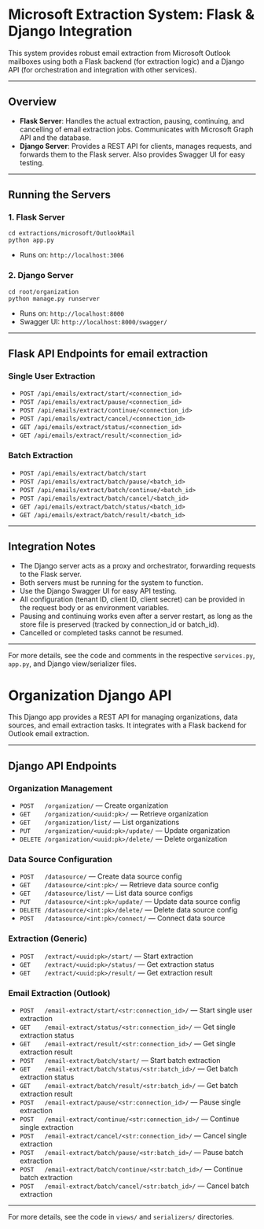 # Microsoft Extraction System: Flask & Django Integration

This system provides robust email extraction from Microsoft Outlook mailboxes using both a Flask backend (for extraction logic) and a Django API (for orchestration and integration with other services).

---

## Overview
- **Flask Server**: Handles the actual extraction, pausing, continuing, and cancelling of email extraction jobs. Communicates with Microsoft Graph API and the database.
- **Django Server**: Provides a REST API for clients, manages requests, and forwards them to the Flask server. Also provides Swagger UI for easy testing.

---

## Running the Servers

### 1. Flask Server
```
cd extractions/microsoft/OutlookMail
python app.py
```
- Runs on: `http://localhost:3006`

### 2. Django Server
```
cd root/organization
python manage.py runserver
```
- Runs on: `http://localhost:8000`
- Swagger UI: `http://localhost:8000/swagger/`

---

## Flask API Endpoints for email extraction

### Single User Extraction
- `POST /api/emails/extract/start/<connection_id>`
- `POST /api/emails/extract/pause/<connection_id>`
- `POST /api/emails/extract/continue/<connection_id>`
- `POST /api/emails/extract/cancel/<connection_id>`
- `GET /api/emails/extract/status/<connection_id>`
- `GET /api/emails/extract/result/<connection_id>`

### Batch Extraction
- `POST /api/emails/extract/batch/start`
- `POST /api/emails/extract/batch/pause/<batch_id>`
- `POST /api/emails/extract/batch/continue/<batch_id>`
- `POST /api/emails/extract/batch/cancel/<batch_id>`
- `GET /api/emails/extract/batch/status/<batch_id>`
- `GET /api/emails/extract/batch/result/<batch_id>`

---



## Integration Notes
- The Django server acts as a proxy and orchestrator, forwarding requests to the Flask server.
- Both servers must be running for the system to function.
- Use the Django Swagger UI for easy API testing.
- All configuration (tenant ID, client ID, client secret) can be provided in the request body or as environment variables.
- Pausing and continuing works even after a server restart, as long as the store file is preserved (tracked by connection_id or batch_id).
- Cancelled or completed tasks cannot be resumed.

---

For more details, see the code and comments in the respective `services.py`, `app.py`, and Django view/serializer files.

# Organization Django API

This Django app provides a REST API for managing organizations, data sources, and email extraction tasks. It integrates with a Flask backend for Outlook email extraction.

---

## Django API Endpoints

### Organization Management
- `POST   /organization/` — Create organization
- `GET    /organization/<uuid:pk>/` — Retrieve organization
- `GET    /organization/list/` — List organizations
- `PUT    /organization/<uuid:pk>/update/` — Update organization
- `DELETE /organization/<uuid:pk>/delete/` — Delete organization

### Data Source Configuration
- `POST   /datasource/` — Create data source config
- `GET    /datasource/<int:pk>/` — Retrieve data source config
- `GET    /datasource/list/` — List data source configs
- `PUT    /datasource/<int:pk>/update/` — Update data source config
- `DELETE /datasource/<int:pk>/delete/` — Delete data source config
- `POST   /datasource/<int:pk>/connect/` — Connect data source

### Extraction (Generic)
- `POST   /extract/<uuid:pk>/start/` — Start extraction
- `GET    /extract/<uuid:pk>/status/` — Get extraction status
- `GET    /extract/<uuid:pk>/result/` — Get extraction result

### Email Extraction (Outlook)
- `POST   /email-extract/start/<str:connection_id>/` — Start single user extraction
- `GET    /email-extract/status/<str:connection_id>/` — Get single extraction status
- `GET    /email-extract/result/<str:connection_id>/` — Get single extraction result
- `POST   /email-extract/batch/start/` — Start batch extraction
- `GET    /email-extract/batch/status/<str:batch_id>/` — Get batch extraction status
- `GET    /email-extract/batch/result/<str:batch_id>/` — Get batch extraction result
- `POST   /email-extract/pause/<str:connection_id>/` — Pause single extraction
- `POST   /email-extract/continue/<str:connection_id>/` — Continue single extraction
- `POST   /email-extract/cancel/<str:connection_id>/` — Cancel single extraction
- `POST   /email-extract/batch/pause/<str:batch_id>/` — Pause batch extraction
- `POST   /email-extract/batch/continue/<str:batch_id>/` — Continue batch extraction
- `POST   /email-extract/batch/cancel/<str:batch_id>/` — Cancel batch extraction

---

For more details, see the code in `views/` and `serializers/` directories.
